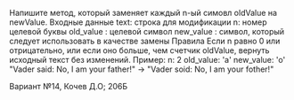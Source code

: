 Напишите метод, который заменяет каждый n-ый симовл oldValue на newValue.
Входные данные
text: строка для модификации
n: номер целевой буквы
old_value : целевой символ
new_value : символ, который следует использовать в качестве замены
Правила
Если n равно 0 или отрицательно, или если оно больше, чем счетчик oldValue, вернуть исходный
текст без изменений.
Пример:
n: 2
old_value: 'a'
new_value: 'o'
"Vader said: No, I am your father!" -> "Vader soid: No, I am your fother!"

Вариант №14, Кочев Д.О; 206Б
